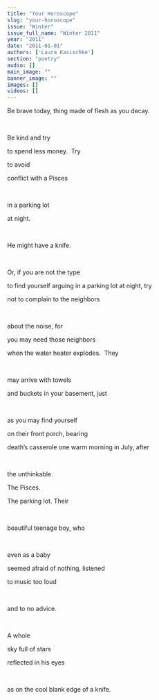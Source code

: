 ```yaml
---
title: "Your Horoscope"
slug: "your-horoscope"
issue: "Winter"
issue_full_name: "Winter 2011"
year: "2011"
date: "2011-01-01"
authors: ['Laura Kasischke']
section: "poetry"
audio: []
main_image: ""
banner_image: ""
images: []
videos: []
---
```

Be brave today, thing made of flesh as you decay.

  

 Be kind and try

 to spend less money.  Try

 to avoid

 conflict with a Pisces

  

 in a parking lot

 at night.

  

 He might have a knife.

  

 Or, if you are not the type

 to find yourself arguing in a parking lot at night, try

 not to complain to the neighbors

  

 about the noise, for

 you may need those neighbors

 when the water heater explodes.  They

  

 may arrive with towels

 and buckets in your basement, just

  

 as you may find yourself

 on their front porch, bearing

 death’s casserole one warm morning in July, after

  

 the unthinkable.

 The Pisces.

 The parking lot. Their

  

 beautiful teenage boy, who

  

 even as a baby

 seemed afraid of nothing, listened

 to music too loud

  

 and to no advice.

  

 A whole

 sky full of stars

 reflected in his eyes

  

 as on the cool blank edge of a knife.

